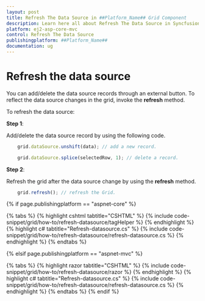 ```yaml
---
layout: post
title: Refresh The Data Source in ##Platform_Name## Grid Component
description: Learn here all about Refresh The Data Source in Syncfusion ##Platform_Name## Grid component and more.
platform: ej2-asp-core-mvc
control: Refresh The Data Source
publishingplatform: ##Platform_Name##
documentation: ug
---
```



# Refresh the data source

You can add/delete the data source records through an external button. To reflect the data source changes in the grid, invoke the **refresh** method.

To refresh the data source:

**Step 1**:

Add/delete the data source record by using the following code.

```typescript
    grid.dataSource.unshift(data); // add a new record.

    grid.dataSource.splice(selectedRow, 1); // delete a record.

```

**Step 2**:

Refresh the grid after the data source change by using the **refresh** method.

```typescript
    grid.refresh(); // refresh the Grid.

```

{% if page.publishingplatform == "aspnet-core" %}

{% tabs %}
{% highlight cshtml tabtitle="CSHTML" %}
{% include code-snippet/grid/how-to/refresh-datasource/tagHelper %}
{% endhighlight %}
{% highlight c# tabtitle="Refresh-datasource.cs" %}
{% include code-snippet/grid/how-to/refresh-datasource/refresh-datasource.cs %}
{% endhighlight %}
{% endtabs %}

{% elsif page.publishingplatform == "aspnet-mvc" %}

{% tabs %}
{% highlight razor tabtitle="CSHTML" %}
{% include code-snippet/grid/how-to/refresh-datasource/razor %}
{% endhighlight %}
{% highlight c# tabtitle="Refresh-datasource.cs" %}
{% include code-snippet/grid/how-to/refresh-datasource/refresh-datasource.cs %}
{% endhighlight %}
{% endtabs %}
{% endif %}


